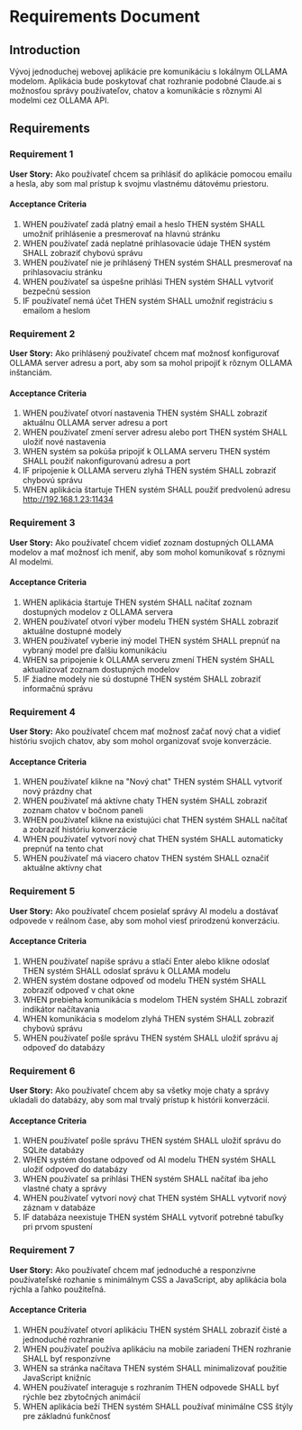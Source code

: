 # Requirements Document

## Introduction

Vývoj jednoduchej webovej aplikácie pre komunikáciu s lokálnym OLLAMA modelom. Aplikácia bude poskytovať chat rozhranie podobné Claude.ai s možnosťou správy používateľov, chatov a komunikácie s rôznymi AI modelmi cez OLLAMA API.

## Requirements

### Requirement 1

**User Story:** Ako používateľ chcem sa prihlásiť do aplikácie pomocou emailu a hesla, aby som mal prístup k svojmu vlastnému dátovému priestoru.

#### Acceptance Criteria

1. WHEN používateľ zadá platný email a heslo THEN systém SHALL umožniť prihlásenie a presmerovať na hlavnú stránku
2. WHEN používateľ zadá neplatné prihlasovacie údaje THEN systém SHALL zobraziť chybovú správu
3. WHEN používateľ nie je prihlásený THEN systém SHALL presmerovať na prihlasovaciu stránku
4. WHEN používateľ sa úspešne prihlási THEN systém SHALL vytvoriť bezpečnú session
5. IF používateľ nemá účet THEN systém SHALL umožniť registráciu s emailom a heslom

### Requirement 2

**User Story:** Ako prihlásený používateľ chcem mať možnosť konfigurovať OLLAMA server adresu a port, aby som sa mohol pripojiť k rôznym OLLAMA inštanciám.

#### Acceptance Criteria

1. WHEN používateľ otvorí nastavenia THEN systém SHALL zobraziť aktuálnu OLLAMA server adresu a port
2. WHEN používateľ zmení server adresu alebo port THEN systém SHALL uložiť nové nastavenia
3. WHEN systém sa pokúša pripojiť k OLLAMA serveru THEN systém SHALL použiť nakonfigurovanú adresu a port
4. IF pripojenie k OLLAMA serveru zlyhá THEN systém SHALL zobraziť chybovú správu
5. WHEN aplikácia štartuje THEN systém SHALL použiť predvolenú adresu http://192.168.1.23:11434

### Requirement 3

**User Story:** Ako používateľ chcem vidieť zoznam dostupných OLLAMA modelov a mať možnosť ich meniť, aby som mohol komunikovať s rôznymi AI modelmi.

#### Acceptance Criteria

1. WHEN aplikácia štartuje THEN systém SHALL načítať zoznam dostupných modelov z OLLAMA servera
2. WHEN používateľ otvorí výber modelu THEN systém SHALL zobraziť aktuálne dostupné modely
3. WHEN používateľ vyberie iný model THEN systém SHALL prepnúť na vybraný model pre ďalšiu komunikáciu
4. WHEN sa pripojenie k OLLAMA serveru zmení THEN systém SHALL aktualizovať zoznam dostupných modelov
5. IF žiadne modely nie sú dostupné THEN systém SHALL zobraziť informačnú správu

### Requirement 4

**User Story:** Ako používateľ chcem mať možnosť začať nový chat a vidieť históriu svojich chatov, aby som mohol organizovať svoje konverzácie.

#### Acceptance Criteria

1. WHEN používateľ klikne na "Nový chat" THEN systém SHALL vytvoriť nový prázdny chat
2. WHEN používateľ má aktívne chaty THEN systém SHALL zobraziť zoznam chatov v bočnom paneli
3. WHEN používateľ klikne na existujúci chat THEN systém SHALL načítať a zobraziť históriu konverzácie
4. WHEN používateľ vytvorí nový chat THEN systém SHALL automaticky prepnúť na tento chat
5. WHEN používateľ má viacero chatov THEN systém SHALL označiť aktuálne aktívny chat

### Requirement 5

**User Story:** Ako používateľ chcem posielať správy AI modelu a dostávať odpovede v reálnom čase, aby som mohol viesť prirodzenú konverzáciu.

#### Acceptance Criteria

1. WHEN používateľ napíše správu a stlačí Enter alebo klikne odoslať THEN systém SHALL odoslať správu k OLLAMA modelu
2. WHEN systém dostane odpoveď od modelu THEN systém SHALL zobraziť odpoveď v chat okne
3. WHEN prebieha komunikácia s modelom THEN systém SHALL zobraziť indikátor načítavania
4. WHEN komunikácia s modelom zlyhá THEN systém SHALL zobraziť chybovú správu
5. WHEN používateľ pošle správu THEN systém SHALL uložiť správu aj odpoveď do databázy

### Requirement 6

**User Story:** Ako používateľ chcem aby sa všetky moje chaty a správy ukladali do databázy, aby som mal trvalý prístup k histórii konverzácií.

#### Acceptance Criteria

1. WHEN používateľ pošle správu THEN systém SHALL uložiť správu do SQLite databázy
2. WHEN systém dostane odpoveď od AI modelu THEN systém SHALL uložiť odpoveď do databázy
3. WHEN používateľ sa prihlási THEN systém SHALL načítať iba jeho vlastné chaty a správy
4. WHEN používateľ vytvorí nový chat THEN systém SHALL vytvoriť nový záznam v databáze
5. IF databáza neexistuje THEN systém SHALL vytvoriť potrebné tabuľky pri prvom spustení

### Requirement 7

**User Story:** Ako používateľ chcem mať jednoduché a responzívne používateľské rozhanie s minimálnym CSS a JavaScript, aby aplikácia bola rýchla a ľahko použiteľná.

#### Acceptance Criteria

1. WHEN používateľ otvorí aplikáciu THEN systém SHALL zobraziť čisté a jednoduché rozhranie
2. WHEN používateľ používa aplikáciu na mobile zariadení THEN rozhranie SHALL byť responzívne
3. WHEN sa stránka načítava THEN systém SHALL minimalizovať použitie JavaScript knižníc
4. WHEN používateľ interaguje s rozhraním THEN odpovede SHALL byť rýchle bez zbytočných animácií
5. WHEN aplikácia beží THEN systém SHALL používať minimálne CSS štýly pre základnú funkčnosť